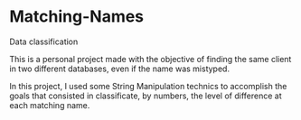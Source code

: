 # Matching-Names
Data classification

This is a personal project made with the objective of finding the same client in two different databases, even if the name was mistyped. 

In this project, I used some String Manipulation technics to accomplish the goals that consisted in classificate, by numbers, the level of difference at each matching name. 


